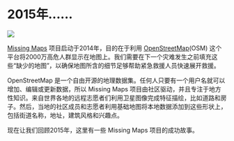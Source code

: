 # 2015年......

![](https://opensource.com/sites/default/files/styles/image-full-size/public/images/life/life_world_map.png?itok=a9IYkqam)

[Missing Maps](http://www.missingmaps.org/) 项目启动于2014年，目的在于利用 [OpenStreetMap](https://www.openstreetmap.org/)(OSM) 这个平台将2000万高危人群显示在地图上。我们需要在下一个灾难发生之前填充这些“缺少的地图”，以确保地图所含的细节足够帮助紧急救援人员快速展开救援。

OpenStreetMap 是一个自由开源的地理数据集。任何人只要有一个用户名就可以增加、编辑或更新数据，所以 Missing Maps 项目由社区驱动，并且专注于地方性知识。来自世界各地的远程志愿者们利用卫星图像完成特征描绘，比如道路和房子。然后，当地的社区成员和志愿者利用基础地图将本地数据添加到这些形状上，包括街道名称，地址，建筑风格和兴趣点。

现在让我们回顾2015年，这里有一些 Missing Maps 项目的成功故事。

